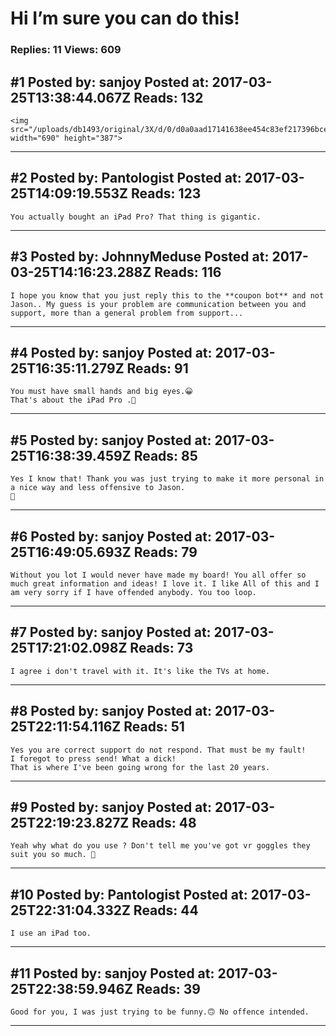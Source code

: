 # Hi I&rsquo;m sure you can do this!

### Replies: 11 Views: 609

## \#1 Posted by: sanjoy Posted at: 2017-03-25T13:38:44.067Z Reads: 132

```
<img src="/uploads/db1493/original/3X/d/0/d0a0aad17141638ee454c83ef217396bce61263d.png" width="690" height="387">
```

---
## \#2 Posted by: Pantologist Posted at: 2017-03-25T14:09:19.553Z Reads: 123

```
You actually bought an iPad Pro? That thing is gigantic.
```

---
## \#3 Posted by: JohnnyMeduse Posted at: 2017-03-25T14:16:23.288Z Reads: 116

```
I hope you know that you just reply this to the **coupon bot** and not Jason.. My guess is your problem are communication between you and support, more than a general problem from support...
```

---
## \#4 Posted by: sanjoy Posted at: 2017-03-25T16:35:11.279Z Reads: 91

```
You must have small hands and big eyes.😀
That's about the iPad Pro .🙂
```

---
## \#5 Posted by: sanjoy Posted at: 2017-03-25T16:38:39.459Z Reads: 85

```
Yes I know that! Thank you was just trying to make it more personal in a nice way and less offensive to Jason.
🙂
```

---
## \#6 Posted by: sanjoy Posted at: 2017-03-25T16:49:05.693Z Reads: 79

```
Without you lot I would never have made my board! You all offer so much great information and ideas! I love it. I like All of this and I am very sorry if I have offended anybody. You too loop.
```

---
## \#7 Posted by: sanjoy Posted at: 2017-03-25T17:21:02.098Z Reads: 73

```
I agree i don't travel with it. It's like the TVs at home.
```

---
## \#8 Posted by: sanjoy Posted at: 2017-03-25T22:11:54.116Z Reads: 51

```
Yes you are correct support do not respond. That must be my fault!
I foregot to press send! What a dick!
That is where I've been going wrong for the last 20 years.
```

---
## \#9 Posted by: sanjoy Posted at: 2017-03-25T22:19:23.827Z Reads: 48

```
Yeah why what do you use ? Don't tell me you've got vr goggles they suit you so much. 💋
```

---
## \#10 Posted by: Pantologist Posted at: 2017-03-25T22:31:04.332Z Reads: 44

```
I use an iPad too.
```

---
## \#11 Posted by: sanjoy Posted at: 2017-03-25T22:38:59.946Z Reads: 39

```
Good for you, I was just trying to be funny.🙃 No offence intended.
```

---

